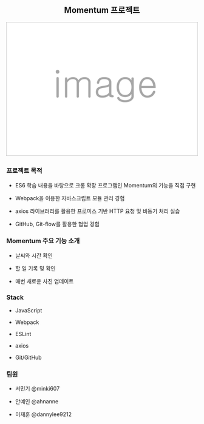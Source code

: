 ## <center>Momentum 프로젝트<center/>
![screenshot](./readme_assets/image.png)

### 프로젝트 목적

- ES6 학습 내용을 바탕으로 크롬 확장 프로그램인 Momentum의 기능을 직접 구현

- Webpack을 이용한 자바스크립트 모듈 관리 경험

- axios 라이브러리를 활용한 프로미스 기반 HTTP 요청 및 비동기 처리 실습

- GitHub, Git-flow를 활용한 협업 경험

### Momentum 주요 기능 소개

- 날씨와 시간 확인

- 할 일 기록 및 확인

- 매번 새로운 사진 업데이트

### Stack

- JavaScript

- Webpack

- ESLint

- axios

- Git/GitHub

### 팀원

- 서민기 @minki607

- 안예인 @ahnanne

- 이재훈 @dannylee9212
